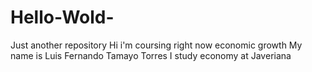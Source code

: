 # Hello-Wold-
Just another repository 
Hi i'm coursing right now economic growth 
My name is Luis Fernando Tamayo Torres
I study economy at Javeriana
